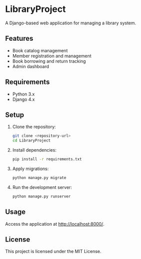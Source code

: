 # LibraryProject

A Django-based web application for managing a library system.

## Features

- Book catalog management
- Member registration and management
- Book borrowing and return tracking
- Admin dashboard

## Requirements

- Python 3.x
- Django 4.x

## Setup

1. Clone the repository:
    ```bash
    git clone <repository-url>
    cd LibraryProject
    ```
2. Install dependencies:
    ```bash
    pip install -r requirements.txt
    ```
3. Apply migrations:
    ```bash
    python manage.py migrate
    ```
4. Run the development server:
    ```bash
    python manage.py runserver
    ```

## Usage

Access the application at [http://localhost:8000/](http://localhost:8000/).

## License

This project is licensed under the MIT License.